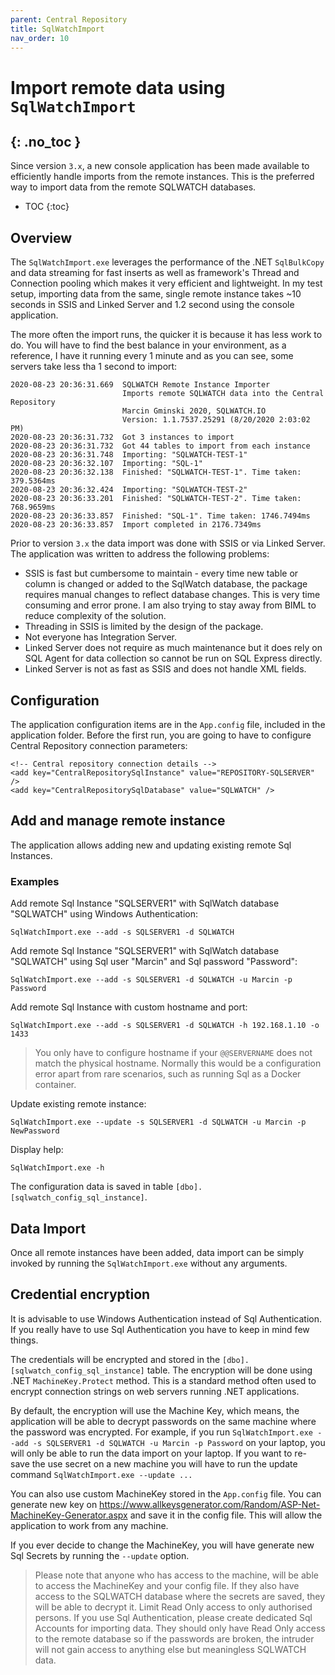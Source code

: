 ```yaml
---
parent: Central Repository
title: SqlWatchImport
nav_order: 10
---
```


# Import remote data using `SqlWatchImport`
{: .no_toc }
---

Since version `3.x`, a new console application has been made available to efficiently handle imports from the remote instances. This is the preferred way to import data from the remote SQLWATCH databases. 

- TOC 
{:toc}

## Overview

The `SqlWatchImport.exe` leverages the performance of the .NET `SqlBulkCopy` and data streaming for fast inserts as well as framework's Thread and Connection pooling which makes it very efficient and lightweight. In my test setup, importing data from the same, single remote instance takes ~10 seconds in SSIS and Linked Server and 1.2 second using the console application.

The more often the import runs, the quicker it is because it has less work to do. You will have to find the best balance in your environment, as a reference, I have it running every 1 minute and as you can see, some servers take less tha 1 second to import:

```
2020-08-23 20:36:31.669  SQLWATCH Remote Instance Importer 
                         Imports remote SQLWATCH data into the Central Repository
                         Marcin Gminski 2020, SQLWATCH.IO
                         Version: 1.1.7537.25291 (8/20/2020 2:03:02 PM) 
2020-08-23 20:36:31.732  Got 3 instances to import 
2020-08-23 20:36:31.732  Got 44 tables to import from each instance 
2020-08-23 20:36:31.748  Importing: "SQLWATCH-TEST-1" 
2020-08-23 20:36:32.107  Importing: "SQL-1" 
2020-08-23 20:36:32.138  Finished: "SQLWATCH-TEST-1". Time taken: 379.5364ms 
2020-08-23 20:36:32.424  Importing: "SQLWATCH-TEST-2" 
2020-08-23 20:36:33.201  Finished: "SQLWATCH-TEST-2". Time taken: 768.9659ms 
2020-08-23 20:36:33.857  Finished: "SQL-1". Time taken: 1746.7494ms 
2020-08-23 20:36:33.857  Import completed in 2176.7349ms 
```

Prior to version `3.x` the data import was done with SSIS or via Linked Server. The application was written to address the following problems:

* SSIS is fast but cumbersome to maintain - every time new table or column is changed or added to the SqlWatch database, the package requires manual changes to reflect database changes. This is very time consuming and error prone. I am also trying to stay away from BIML to reduce complexity of the solution.
* Threading in SSIS is limited by the design of the package. 
* Not everyone has Integration Server.
* Linked Server does not require as much maintenance but it does rely on SQL Agent for data collection so cannot be run on SQL Express directly.
* Linked Server is not as fast as SSIS and does not handle XML fields.

## Configuration

The application configuration items are in the `App.config` file, included in the application folder.
Before the first run, you are going to have to configure Central Repository connection parameters:

```
<!-- Central repository connection details -->
<add key="CentralRepositorySqlInstance" value="REPOSITORY-SQLSERVER" />
<add key="CentralRepositorySqlDatabase" value="SQLWATCH" />
```

## Add and manage remote instance

The application allows adding new and updating existing remote Sql Instances. 

### Examples

Add remote Sql Instance "SQLSERVER1" with SqlWatch database "SQLWATCH" using Windows Authentication:
```
SqlWatchImport.exe --add -s SQLSERVER1 -d SQLWATCH
```

Add remote Sql Instance "SQLSERVER1" with SqlWatch database "SQLWATCH" using Sql user "Marcin" and Sql password "Password":
```
SqlWatchImport.exe --add -s SQLSERVER1 -d SQLWATCH -u Marcin -p Password
```

Add remote Sql Instance with custom hostname and port:
```
SqlWatchImport.exe --add -s SQLSERVER1 -d SQLWATCH -h 192.168.1.10 -o 1433
```
> You only have to configure hostname if your `@@SERVERNAME` does not match the physical hostname. Normally this would be a configuration error apart from rare scenarios, such as running Sql as a Docker container.

Update existing remote instance:
```
SqlWatchImport.exe --update -s SQLSERVER1 -d SQLWATCH -u Marcin -p NewPassword
```

Display help:
```
SqlWatchImport.exe -h 
```
The configuration data is saved in table `[dbo].[sqlwatch_config_sql_instance]`.

## Data Import

Once all remote instances have been added, data import can be simply invoked by running the `SqlWatchImport.exe` without any arguments.


## Credential encryption

It is advisable to use Windows Authentication instead of Sql Authentication. If you really have to use Sql Authentication you have to keep in mind few things.

The credentials will be encrypted and stored in the `[dbo].[sqlwatch_config_sql_instance]` table. The encryption will be done using .NET `MachineKey.Protect` method. This is a standard method often used to encrypt connection strings on web servers running .NET applications. 

By default, the encryption will use the Machine Key, which means, the application will be able to decrypt passwords on the same machine where the password was encrypted. For example, if you run `SqlWatchImport.exe --add -s SQLSERVER1 -d SQLWATCH -u Marcin -p Password` on your laptop, you will only be able to run the data import on your laptop. If you want to re-save the use secret on a new machine you will have to run the update command `SqlWatchImport.exe --update ...`

You can also use custom MachineKey stored in the `App.config` file. You can generate new key on https://www.allkeysgenerator.com/Random/ASP-Net-MachineKey-Generator.aspx and save it in the config file. This will allow the application to work from any machine.

If you ever decide to change the MachineKey, you will have generate new Sql Secrets by running the `--update` option. 

> Please note that anyone who has access to the machine, will be able to access the MachineKey and your config file. If they also have access to the SQLWATCH database where the secrets are saved, they will be able to decrypt it. Limit Read Only access to only authorised persons. If you use Sql Authentication, please create dedicated Sql Accounts for importing data. They should only have Read Only access to the remote database so if the passwords are broken, the intruder will not gain access to anything else but meaningless SQLWATCH data.
